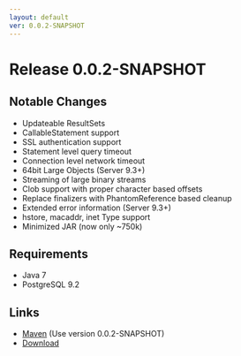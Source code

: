 ```yaml
---
layout: default
ver: 0.0.2-SNAPSHOT
---
```

# Release 0.0.2-SNAPSHOT

## Notable Changes
* Updateable ResultSets
* CallableStatement support
* SSL authentication support
* Statement level query timeout
* Connection level network timeout
* 64bit Large Objects (Server 9.3+)
* Streaming of large binary streams
* Clob support with proper character based offsets
* Replace finalizers with PhantomReference based cleanup
* Extended error information (Server 9.3+)
* hstore, macaddr, inet Type support
* Minimized JAR (now only ~750k)

## Requirements
* Java 7
* PostgreSQL 9.2

## Links
* [Maven]({{site.baseurl}}/get.html) (Use version 0.0.2-SNAPSHOT)
* [Download]({{site.baseurl}}/snapshots/pgjdbc-ng-0.0.2-SNAPSHOT-complete.jar)
